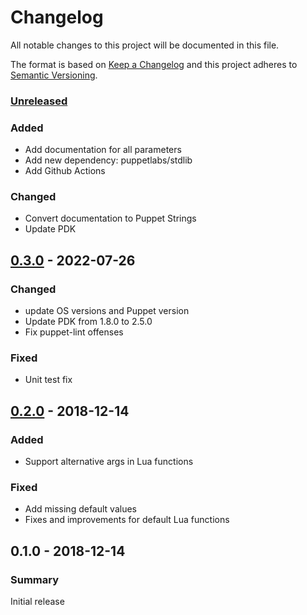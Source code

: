 # Changelog
All notable changes to this project will be documented in this file.

The format is based on [Keep a Changelog](http://keepachangelog.com/en/1.0.0/)
and this project adheres to [Semantic Versioning](http://semver.org/spec/v2.0.0.html).

### [Unreleased]

### Added
* Add documentation for all parameters
* Add new dependency: puppetlabs/stdlib
* Add Github Actions

### Changed
* Convert documentation to Puppet Strings
* Update PDK

## [0.3.0] - 2022-07-26

### Changed
* update OS versions and Puppet version
* Update PDK from 1.8.0 to 2.5.0
* Fix puppet-lint offenses

### Fixed
* Unit test fix

## [0.2.0] - 2018-12-14

### Added
* Support alternative args in Lua functions

### Fixed
* Add missing default values
* Fixes and improvements for default Lua functions

## 0.1.0 - 2018-12-14

### Summary
Initial release

[Unreleased]: https://github.com/markt-de/puppet-wforce/compare/0.3.0...HEAD
[0.3.0]: https://github.com/markt-de/puppet-wforce/compare/0.2.0...0.3.0
[0.2.0]: https://github.com/markt-de/puppet-wforce/compare/0.1.0...0.2.0
